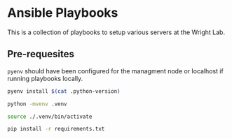 # Ansible Playbooks

This is a collection of playbooks to setup various servers at the Wright Lab.

## Pre-requesites

`pyenv` should have been configured for the managment node or localhost if running playbooks locally.

```bash
pyenv install $(cat .python-version)

python -mvenv .venv

source ./.venv/bin/activate

pip install -r requirements.txt
```
